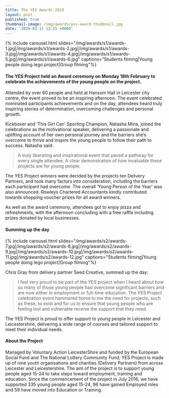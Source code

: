 ```yaml
---
title: The YES Awards 2019
layout: post
published: true
thumbnail-image: /img/awards/yes-award-thumbnail.jpg
date: '2019-03-11 12:15 +0000'
---
```


{% include carousel.html slides="/img/awards/s1/awards-1.jpg|/img/awards/s1/awards-2.jpg|/img/awards/s1/awards-3.jpg|/img/awards/s1/awards-4.jpg|/img/awards/s1/awards-5.jpg|/img/awards/s1/awards-6.jpg" captions="Students filming|Young people doing lego project|Group filming"%}

#### The YES Project held an Award ceremony on Monday 18th February to celebrate the achievements of the young people on the project.
 
Attended by over 60 people and held at Hansom Hall in Leicester city centre, the event proved to be an inspiring afternoon. The event celebrated nominated participants achievements and on the day, attendees heard truly inspiring stories of determination, overcoming challenges and personal growth.
 
Kickboxer and ‘This Girl Can’ Sporting Champion, Natasha Mina, joined the celebrations as the motivational speaker, delivering a passionate and uplifting account of her own personal journey and the barriers she’s overcome to thrive and inspire the young people to follow their path to success.
Natasha said:

<blockquote>
A truly liberating and inspirational event that paved a pathway for every single attendee. A clear demonstration of how invaluable these projects are for young people.
</blockquote>

The YES Project winners were decided by the projects ten Delivery Partners, and took many factors into consideration, including the barriers each participant had overcome. The overall ‘Young Person of the Year’ was also announced. Rowleys Chartered Accountants kindly contributed towards shopping voucher prizes for all award winners.
 
As well as the award ceremony, attendees got to enjoy pizza and refreshments, with the afternoon concluding with a free raffle including prizes donated by local businesses.

#### Summing up the day

{% include carousel.html slides="/img/awards/s2/awards-7.jpg|/img/awards/s2/awards-8.jpg|/img/awards/s2/awards-9.jpg|/img/awards/s2/awards-10.jpg|/img/awards/s2/awards-11.jpg|/img/awards/s2/awards-12.jpg" captions="Students filming|Young people doing lego project|Group filming"%}

Chris Gray from delivery partner Seed Creative, summed up the day:
<blockquote>
I feel very proud to be part of the YES project when I heard about how so many of those young people had overcome significant barriers and are now either in employment or full-time education. The YES Project celebration event hammered home to me the need for projects, such as these, to exist and for us to ensure that young people who are feeling lost and vulnerable receive the support that they need.</blockquote>
 
The YES Project is proud to offer support to young people in Leicester and Leicestershire, delivering a wide range of courses and tailored support to meet their individual needs.
 
#### About the Project

Managed by Voluntary Action LeicesterShire and funded by the European Social Fund and The National Lottery Community Fund; YES Project is made up of nine youth organisations and charities (Delivery Partners) from across Leicester and Leicestershire. The aim of the project is to support young people aged 15-24 to take steps toward employment, training and education. Since the commencement of the project in July 2016, we have supported 335 young people aged 15-24, 96 have gained Employed roles and 59 have moved into Education or Training. 
 
 